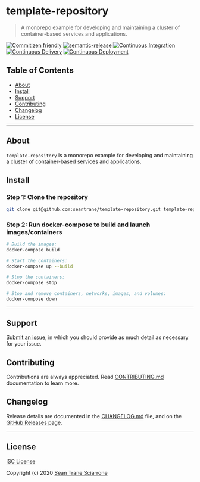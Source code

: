 # template-repository

> A monorepo example for developing and maintaining a cluster of container-based services and applications.

[![Commitizen friendly](https://img.shields.io/badge/commitizen-friendly-brightgreen.svg)](http://commitizen.github.io/cz-cli/) [![semantic-release](https://img.shields.io/badge/%20%20%F0%9F%93%A6%F0%9F%9A%80-semantic--release-e10079.svg)](https://github.com/semantic-release/semantic-release) [![Continuous Integration](https://github.com/seantrane/template-repository/actions/workflows/integration.yml/badge.svg)](https://github.com/seantrane/template-repository/actions/workflows/integration.yml) [![Continuous Delivery](https://github.com/seantrane/template-repository/actions/workflows/delivery.yml/badge.svg)](https://github.com/seantrane/template-repository/actions/workflows/delivery.yml) [![Continuous Deployment](https://github.com/seantrane/template-repository/actions/workflows/deployment.yml/badge.svg)](https://github.com/seantrane/template-repository/actions/workflows/deployment.yml)

## Table of Contents

- [About](#about)
- [Install](#install)
- [Support](#support)
- [Contributing](#contributing)
- [Changelog](#changelog)
- [License](#license)

---

## About <a id="about"></a>

`template-repository` is a monorepo example for developing and maintaining a cluster of container-based services and applications.

## Install <a id="install"></a>

### Step 1: Clone the repository

```sh
git clone git@github.com:seantrane/template-repository.git template-repository && cd template-repository
```

### Step 2: Run docker-compose to build and launch images/containers

```sh
# Build the images:
docker-compose build

# Start the containers:
docker-compose up --build

# Stop the containers:
docker-compose stop

# Stop and remove containers, networks, images, and volumes:
docker-compose down
```

---

## Support <a id="support"></a>

[Submit an issue](https://github.com/seantrane/template-repository/issues/new), in which you should provide as much detail as necessary for your issue.

## Contributing <a id="contributing"></a>

Contributions are always appreciated. Read [CONTRIBUTING.md](https://github.com/seantrane/template-repository/blob/main/CONTRIBUTING.md) documentation to learn more.

## Changelog <a id="changelog"></a>

Release details are documented in the [CHANGELOG.md](https://github.com/seantrane/template-repository/blob/main/CHANGELOG.md) file, and on the [GitHub Releases page](https://github.com/seantrane/template-repository/releases).

---

## License <a id="license"></a>

[ISC License](https://github.com/seantrane/template-repository/blob/main/LICENSE)

Copyright (c) 2020 [Sean Trane Sciarrone](https://github.com/seantrane)
